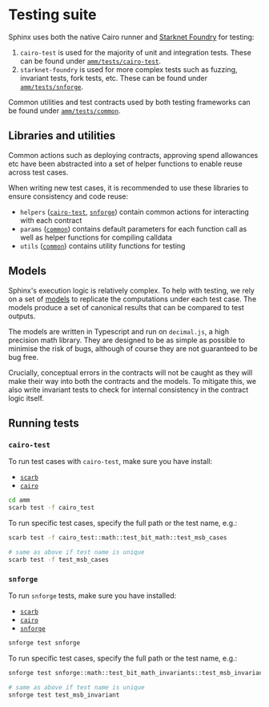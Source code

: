 # Testing suite

Sphinx uses both the native Cairo runner and [Starknet Foundry](https://github.com/foundry-rs/starknet-foundry/tree/master) for testing:

1. `cairo-test` is used for the majority of unit and integration tests. These can be found under [`amm/tests/cairo-test`](../amm/src/tests/cairo_test).
2. `starknet-foundry` is used for more complex tests such as fuzzing, invariant tests, fork tests, etc. These can be found under [`amm/tests/snforge`](../amm/src/tests/snforge).

Common utilities and test contracts used by both testing frameworks can be found under [`amm/tests/common`](../amm/src/tests/common).

## Libraries and utilities

Common actions such as deploying contracts, approving spend allowances etc have been abstracted into a set of helper functions to enable reuse across test cases.

When writing new test cases, it is recommended to use these libraries to ensure consistency and code reuse:

- `helpers` ([`cairo-test`](../amm/src/tests/cairo_test/helpers), [`snforge`](../amm/src/tests/snforge/helpers)) contain common actions for interacting with each contract
- `params` ([`common`](../amm/src/tests/common/params.cairo)) contains default parameters for each function call as well as helper functions for compiling calldata
- `utils` ([`common`](../amm/src/tests/common/utils.cairo)) contains utility functions for testing

## Models

Sphinx's execution logic is relatively complex. To help with testing, we rely on a set of [models](../models) to replicate the computations under each test case. The models produce a set of canonical results that can be compared to test outputs.

The models are written in Typescript and run on `decimal.js`, a high precision math library. They are designed to be as simple as possible to minimise the risk of bugs, although of course they are not guaranteed to be bug free.

Crucially, conceptual errors in the contracts will not be caught as they will make their way into both the contracts and the models. To mitigate this, we also write invariant tests to check for internal consistency in the contract logic itself.

## Running tests

### `cairo-test`

To run test cases with `cairo-test`, make sure you have install:

- [`scarb`](https://github.com/software-mansion/scarb/)
- [`cairo`](https://github.com/starkware-libs/cairo)

```bash
cd amm
scarb test -f cairo_test
```

To run specific test cases, specify the full path or the test name, e.g.:

```bash
scarb test -f cairo_test::math::test_bit_math::test_msb_cases

# same as above if test name is unique
scarb test -f test_msb_cases
```

### `snforge`

To run `snforge` tests, make sure you have installed:

- [`scarb`](https://github.com/software-mansion/scarb/)
- [`cairo`](https://github.com/starkware-libs/cairo)
- [`snforge`](https://github.com/foundry-rs/starknet-foundry/)

```bash
snforge test snforge
```

To run specific test cases, specify the full path or the test name, e.g.:

```bash
snforge test snforge::math::test_bit_math_invariants::test_msb_invariant

# same as above if test name is unique
snforge test test_msb_invariant
```
